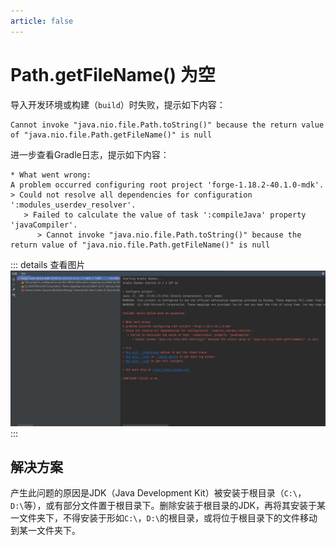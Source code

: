 ```yaml
---
article: false
---
```

# Path.getFileName() 为空
导入开发环境或构建（`build`）时失败，提示如下内容：
```
Cannot invoke "java.nio.file.Path.toString()" because the return value of "java.nio.file.Path.getFileName()" is null
```

进一步查看Gradle日志，提示如下内容：
```log
* What went wrong:
A problem occurred configuring root project 'forge-1.18.2-40.1.0-mdk'.
> Could not resolve all dependencies for configuration ':modules_userdev_resolver'.
   > Failed to calculate the value of task ':compileJava' property 'javaCompiler'.
      > Cannot invoke "java.nio.file.Path.toString()" because the return value of "java.nio.file.Path.getFileName()" is null
```

::: details 查看图片
![](./path-get-file-name-is-null/1.png)
:::

## 解决方案
产生此问题的原因是JDK（Java Development Kit）被安装于根目录（`C:\`，`D:\`等），或有部分文件置于根目录下。删除安装于根目录的JDK，再将其安装于某一文件夹下，不得安装于形如`C:\`，`D:\`的根目录，或将位于根目录下的文件移动到某一文件夹下。